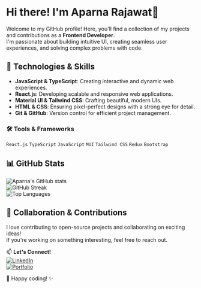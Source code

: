 # Hi there! I'm Aparna Rajawat👋  
Welcome to my GitHub profile! Here, you'll find a collection of my projects and contributions as a **Frontend Developer**.  
I'm passionate about building intuitive UI, creating seamless user experiences, and solving complex problems with code.  

## 🧰 Technologies & Skills  
- **JavaScript & TypeScript**: Creating interactive and dynamic web experiences.  
- **React.js**: Developing scalable and responsive web applications.  
- **Material UI & Tailwind CSS**: Crafting beautiful, modern UIs.  
- **HTML & CSS**: Ensuring pixel-perfect designs with a strong eye for detail.  
- **Git & GitHub**: Version control for efficient project management.  

### 🛠 Tools & Frameworks  
`React.js` `TypeScript` `JavaScript` `MUI` `Tailwind CSS` `Redux` `Bootstrap`  

## 📊 GitHub Stats  
![Aparna's GitHub stats](https://github-readme-stats.vercel.app/api?username=aparnaraghav&show_icons=true&theme=radical)  
![GitHub Streak](https://github-readme-streak-stats.herokuapp.com/?user=aparnaraghav&theme=radical)  
![Top Languages](https://github-readme-stats.vercel.app/api/top-langs/?username=aparnaraghav&layout=compact&theme=radical)  

## 🤝 Collaboration & Contributions  
I love contributing to open-source projects and collaborating on exciting ideas!  
If you're working on something interesting, feel free to reach out.  

📫 **Let's Connect!**  
[![LinkedIn](https://img.shields.io/badge/LinkedIn-Connect-blue)](https://www.linkedin.com/in/aprana-rajawat-338550267/)  
[![Portfolio](https://img.shields.io/badge/Portfolio-Visit-green)](https://portfolio-web-amber-alpha.vercel.app/)  

🚀 Happy coding! ✨  

